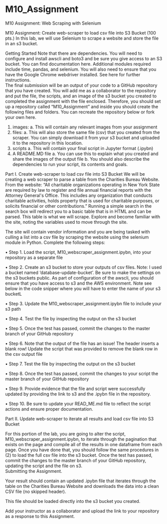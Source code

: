 # M10_Assignment
M10 Assignment: Web Scraping with Selenium


M10 Assignment: Create web-scraper to load csv file into S3 Bucket (100 pts.)
In this lab, we will use Selenium to scrape a website and store the file in an s3 bucket.

Getting Started
Note that there are dependencies. You will need to configure and install awscli and boto3 and be sure you give access to an S3 bucket. You can find documentation here. Additional modules required include time, pandas, and selenium. You will also need to ensure that you have the Google Chrome webdriver installed. See here for further instructions.  
The final submission will be an output of your code to a GitHub repository that you have created. You will add me as a collaborator to the repository and put the file, the scripts, and an image of the s3 bucket you created to completed the assignment with the file enclosed. 
Therefore, you should set up a repository called “M10_Assignment” and inside you should create the following files and folders. You can recreate the repository below or fork your own here.
1.	images:
a.	This will contain any relevant images from your assignment
2.	files:
a.	This will also store the same file (csv) that you created from the scraper. You can simply download it from your s3 bucket and uploaded it to the repository in this location. 
3.	scripts
a.	This will contain your final script in Jupyter format (.ipybn)
4.	A README.MD file
a.	You can use this to explain what you created and share the images of the output file
b.	You should also describe the dependencies to run your script, its contents and goals. 
 
Part I. Create web-scraper to load csv file into S3 Bucket 
We will be creating a web scraper to parse a table from the Charities Bureau Website. From the website: “All charitable organizations operating in New York State are required by law to register and file annual financial reports with the Attorney General's Office. This includes any organization that conducts charitable activities, holds property that is used for charitable purposes, or solicits financial or other contributions.”
Running a simple search in the search box will redirect you to a basic table that is in HTML and can be parsed. This table is what we will scrape. Explore and become familiar with the site, noting the variables used to move through the site.

   
The site will contain vendor information and you are being tasked with culling a list into a csv file by scraping the website using the selenium module in Python. 
Complete the following steps:

•	Step 1. Load the script, M10_webscraper_assignment.ipybn, into your repository as a separate file

•	Step 2. Create an s3 bucket to store your outputs of csv files. Note: I used a bucket named ‘database-update-bucket’. Be sure to make the settings on the s3 buckets public. As part of configuration of the awscli, you should ensure that you have access to s3 and the AWS environment. Note see below in the code snipper where you will have to enter the name of your s3 bucketL
 
•	Step 3. Update the M10_webscraper_assignment.ipybn file to include your s3 path

•	Step 4. Test the file by inspecting the output on the s3 bucket

•	Step 5. Once the test has passed, commit the changes to the master branch of your GitHub repository

•	Step 6. Note that the output of the file has an issue! The header inserts a blank row! Update the script that was provided to remove the blank row in the csv output file

•	Step 7. Test the file by inspecting the output on the s3 bucket

•	Step 8. Once the test has passed, commit the changes to your script the master branch of your GitHub repository

•	Step 9. Provide evidence that the file and script were successfully updated by providing the link to s3 and the .ipybn file in the repository. 
 
•	Step 10. Be sure to update your READ_ME.md file to reflect the script actions and ensure proper documentation.

Part II. Update web-scraper to iterate all results and load csv file into S3 Bucket

For this portion of the lab, you are going to alter the script, M10_webscraper_assignment.ipybn, to iterate through the pagination that exists on the page and compile all of the results in one dataframe from each page. Once you have done that, you should follow the same procedures in (2) to load the full csv file into the s3 bucket. 
Once the test has passed, commit the changes to the master branch of your GitHub repository, updating the script and the file on s3.  
Submitting the Assignment.

Your result should contain an updated .ipybn file that iterates through the table on the Charities Bureau Website and downloads the data into a clean CSV file (no skipped header). 

This file should be loaded directly into the s3 bucket you created. 

Add your instructor as a collaborator and upload the link to your repository as a response to this Assignment. 




